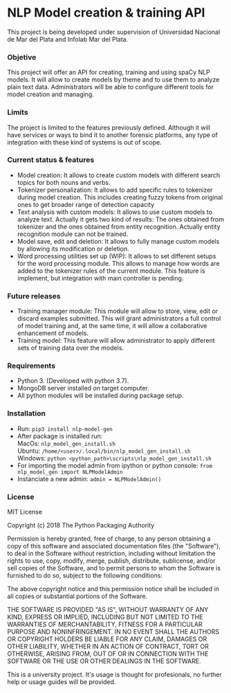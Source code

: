 
# NLP Model creation & training API

This project is being developed under supervision of Universidad Nacional de Mar del Plata and Infolab Mar del Plata.

### Objetive
This project will offer an API for creating, training and using spaCy NLP models. It will allow to create models by theme and to use them to analyze plain text data. Administrators will be able to configure different tools for model creation and managing.

### Limits
The project is limited to the features previously defined. Although it will have services or ways to bind it to another forensic platforms, any type of integration with these kind of systems is out of scope. 

### Current status & features
- Model creation: It allows to create custom models with different search topics for both nouns and verbs. 
- Tokenizer personalization: It allows to add specific rules to tokenizer during model creation. This includes creating fuzzy tokens from original ones to get broader range of detection capacity
- Text analysis with custom models: It allows to use custom models to analyze text. Actually it gets two kind of results: The ones obtained from tokenizer and the ones obtained from entity recognition. Actually entity recognition module can not be trained.
- Model save, edit and deletion: It allows to fully manage custom models by allowing its modification or deletion.
- Word processing utilities set up (WIP): It allows to set different setups for the word processing module. This allows to manage how words are added to the tokenizer rules of the current module. This feature is implement, but integration with main controller is pending.

### Future releases
- Training manager module: This module will allow to store, view, edit or discard examples submitted. This will grant administrators a full control of model training and, at the same time, it will allow a collaborative enhancement of models.
- Training model: This feature will allow administrator to apply different sets of training data over the models.

### Requirements
- Python 3. (Developed with python 3.7).
- MongoDB server installed on target computer.
- All python modules will be installed during package setup.

### Installation
- Run: `pip3 install nlp-model-gen`
- After package is installed run:    
MacOs: `nlp_model_gen_install.sh`    
Ubuntu: `/home/<user>/.local/bin/nlp_model_gen_install.sh`    
Windows: `python <python_path>\scripts\nlp_model_gen_install.sh`    
- For importing the model admin from ipython or python console: `from nlp_model_gen import NLPModelAdmin`
- Instanciate a new admin: `admin = NLPModelAdmin()`

### License
MIT License

Copyright (c) 2018 The Python Packaging Authority

Permission is hereby granted, free of charge, to any person obtaining a copy
of this software and associated documentation files (the "Software"), to deal
in the Software without restriction, including without limitation the rights
to use, copy, modify, merge, publish, distribute, sublicense, and/or sell
copies of the Software, and to permit persons to whom the Software is
furnished to do so, subject to the following conditions:

The above copyright notice and this permission notice shall be included in all
copies or substantial portions of the Software.

THE SOFTWARE IS PROVIDED "AS IS", WITHOUT WARRANTY OF ANY KIND, EXPRESS OR
IMPLIED, INCLUDING BUT NOT LIMITED TO THE WARRANTIES OF MERCHANTABILITY,
FITNESS FOR A PARTICULAR PURPOSE AND NONINFRINGEMENT. IN NO EVENT SHALL THE
AUTHORS OR COPYRIGHT HOLDERS BE LIABLE FOR ANY CLAIM, DAMAGES OR OTHER
LIABILITY, WHETHER IN AN ACTION OF CONTRACT, TORT OR OTHERWISE, ARISING FROM,
OUT OF OR IN CONNECTION WITH THE SOFTWARE OR THE USE OR OTHER DEALINGS IN THE
SOFTWARE.

This is a university project. It's usage is thought for profesionals, no further help or usage guides will be provided.
